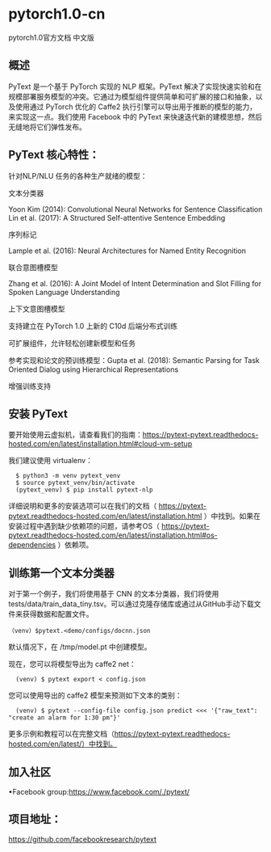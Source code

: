  # pytorch1.0-cn
pytorch1.0官方文档 中文版

## 概述

PyText 是一个基于 PyTorch 实现的 NLP 框架。PyText 解决了实现快速实验和在规模部署服务模型的冲突。它通过为模型组件提供简单和可扩展的接口和抽象，以及使用通过 PyTorch 优化的 Caffe2 执行引擎可以导出用于推断的模型的能力，来实现这一点。我们使用 Facebook 中的 PyText 来快速迭代新的建模思想，然后无缝地将它们弹性发布。

## PyText 核心特性：

针对NLP/NLU 任务的各种生产就绪的模型：

文本分类器

Yoon Kim (2014): Convolutional Neural Networks for Sentence Classification
Lin et al. (2017): A Structured Self-attentive Sentence Embedding

序列标记

Lample et al. (2016): Neural Architectures for Named Entity Recognition

联合意图槽模型

Zhang et al. (2016): A Joint Model of Intent Determination and Slot Filling for Spoken Language Understanding

上下文意图槽模型

支持建立在 PyTorch 1.0 上新的 C10d 后端分布式训练

可扩展组件，允许轻松创建新模型和任务

参考实现和论文的预训练模型：Gupta et al. (2018): Semantic Parsing for Task Oriented Dialog using Hierarchical Representations

增强训练支持


## 安装 PyText

要开始使用云虚拟机，请查看我们的指南：https://pytext-pytext.readthedocs-hosted.com/en/latest/installation.html#cloud-vm-setup

我们建议使用 virtualenv：
```
  $ python3 -m venv pytext_venv
  $ source pytext_venv/bin/activate
  (pytext_venv) $ pip install pytext-nlp
```
详细说明和更多的安装选项可以在我们的文档（ https://pytext-pytext.readthedocs-hosted.com/en/latest/installation.html ）中找到。如果在安装过程中遇到缺少依赖项的问题，请参考OS（ https://pytext-pytext.readthedocs-hosted.com/en/latest/installation.html#os-dependencies ）依赖项。



## 训练第一个文本分类器

对于第一个例子，我们将使用基于 CNN 的文本分类器，我们将使用 tests/data/train_data_tiny.tsv。可以通过克隆存储库或通过从GitHub手动下载文件来获得数据和配置文件。
```
（venv）$pytext.<demo/configs/docnn.json
```
默认情况下，在 /tmp/model.pt 中创建模型。

现在，您可以将模型导出为 caffe2 net：
```
  (venv) $ pytext export < config.json
```
您可以使用导出的 caffe2 模型来预测如下文本的类别：
```
  (venv) $ pytext --config-file config.json predict <<< '{"raw_text": "create an alarm for 1:30 pm"}'
```
更多示例和教程可以在完整文档（https://pytext-pytext.readthedocs-hosted.com/en/latest/）中找到。



## 加入社区

•Facebook group:https://www.facebook.com/./pytext/

## 项目地址：
https://github.com/facebookresearch/pytext


